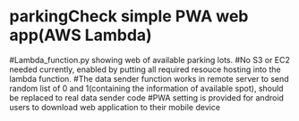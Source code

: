 # parkingCheck simple PWA web app(AWS Lambda)

#Lambda_function.py showing web of available parking lots.
#No S3 or EC2 needed currently, enabled by putting all required resouce hosting into the lambda function.
#The data sender function works in remote server to send random list of 0 and 1(containing the information of available spot), should be replaced to real data sender code
#PWA setting is provided for android users to download web application to their mobile device
